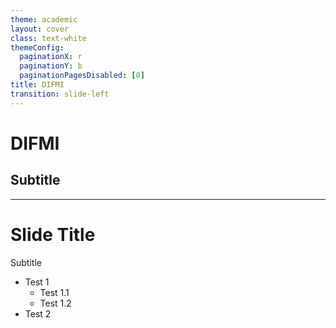 ```yaml
---
theme: academic
layout: cover
class: text-white
themeConfig:
  paginationX: r
  paginationY: b
  paginationPagesDisabled: [0]
title: DIFMI
transition: slide-left
---
```


# DIFMI

## Subtitle

---

# Slide Title

Subtitle

* Test 1
	* Test 1.1
	* Test 1.2
* Test 2

